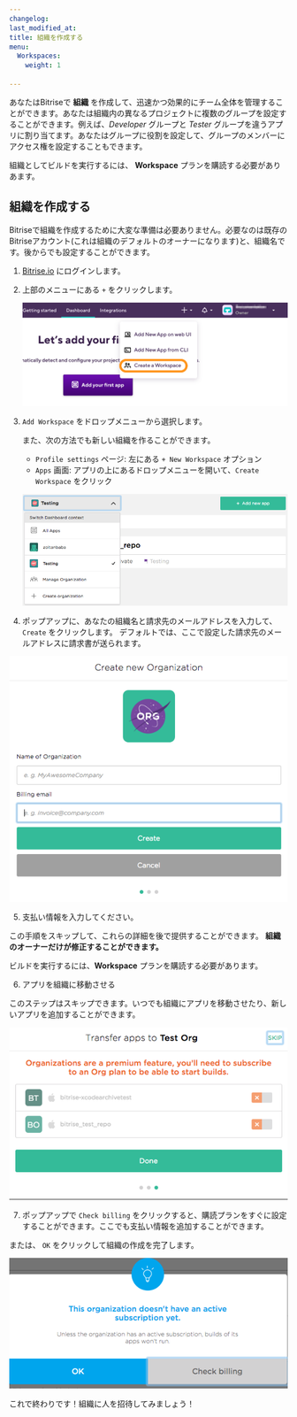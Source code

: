 ```yaml
---
changelog: 
last_modified_at: 
title: 組織を作成する
menu:
  Workspaces:
    weight: 1

---
```

あなたはBitriseで **組織** を作成して、迅速かつ効果的にチーム全体を管理することができます。あなたは組織内の異なるプロジェクトに複数のグループを設定することができます。例えば、_Developer_ グループと _Tester_ グループを違うアプリに割り当てます。あなたはグループに役割を設定して、グループのメンバーにアクセス権を設定することもできます。

組織としてビルドを実行するには、 **Workspace** プランを購読する必要がありあます。

## 組織を作成する

Bitriseで組織を作成するために大変な準備は必要ありません。必要なのは既存のBitriseアカウント(これは組織のデフォルトのオーナーになります)と、組織名です。後からでも設定することができます。

1. [Bitrise.io](https://www.bitrise.io) にログインします。
2. 上部のメニューにある `+` をクリックします。

   ![{{ page.title }}](/img/team-management/organization/add-org.png)

3. `Add Workspace` をドロップメニューから選択します。

   また、次の方法でも新しい組織を作ることができます。
   * `Profile settings` ページ: 左にある `+ New Workspace` オプション
   * `Apps` 画面: アプリの上にあるドロップメニューを開いて、`Create Workspace` をクリック

   ![{{ page.title }}](/img/team-management/organization/add-org-apps.png)

4. ポップアップに、あなたの組織名と請求先のメールアドレスを入力して、 `Create` をクリックします。 デフォルトでは、ここで設定した請求先のメールアドレスに請求書が送られます。

![{{ page.title }}](/img/team-management/organization/name-email-org.png)

5. 支払い情報を入力してください。

この手順をスキップして、これらの詳細を後で提供することができます。 **組織のオーナーだけが修正することができます。**

ビルドを実行するには、**Workspace** プランを購読する必要があります。

6. アプリを組織に移動させる

このステップはスキップできます。いつでも組織にアプリを移動させたり、新しいアプリを追加することができます。

![{{ page.title }}](/img/team-management/organization/transfer-apps-creation.png)

7. ポップアップで `Check billing` をクリックすると、購読プランをすぐに設定することができます。ここでも支払い情報を追加することができます。

または、 `OK` をクリックして組織の作成を完了します。

![{{ page.title }}](/img/team-management/organization/no-active-sub-yet.png)

これで終わりです！組織に人を招待してみましょう！
